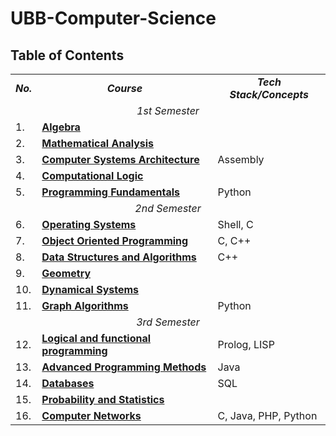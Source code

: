 # UBB-Computer-Science

## Table of Contents
<table align=center>
  <tr align=center>
    <td> <b><i>No.</b></i> </td>
    <td> <b><i>Course</b></i> </td>
    <td><b><i>Tech Stack/Concepts</b></i></td>
  </tr>
  <tr>
    <td colspan=3 align=center><i>1st Semester</i></td>
  </tr>
  <tr>
     <td> 1. </td>
    <td> <a href=""><b>Algebra</b></a> </td>
    <td> </td>
  </tr>
  <tr>
     <td> 2. </td>
    <td> <a href=""><b>Mathematical Analysis</b></a> </td>
    <td>  </td>
  </tr>
  <tr>
     <td> 3. </td>
    <td> <a href="https://github.com/913-Horvath-Krisztina/UBB-Computer-Science/tree/main/Semester%201/Computer%20Systems%20Architecture"><b>Computer Systems Architecture</b></a> </td>
    <td> Assembly </td>
  </tr>
  <td> 4. </td>
    <td> <a href=""><b>Computational Logic</b></a> </td>
    <td>  </td>
  </tr>
  <td> 5. </td>
    <td> <a href="https://github.com/913-Horvath-Krisztina/UBB-Computer-Science/tree/main/Semester%201/Programming%20Fundamentals"><b>Programming Fundamentals</b></a> </td>
    <td> Python </td>
  </tr>
  <tr>
    <td colspan=3 align=center><i>2nd Semester</i></td>
  </tr>
  <tr>
     <td> 6. </td>
    <td> <a href="https://github.com/913-Horvath-Krisztina/UBB-Computer-Science/tree/main/Semester%202/Operating%20Systems"><b>Operating Systems</b></a> </td>
    <td> Shell, C </td>
  </tr>
  <tr>
    <td> 7. </td>
    <td> <a href="https://github.com/913-Horvath-Krisztina/UBB-Computer-Science/tree/main/Semester%202/Object%20Oriented%20Programming"><b>Object Oriented Programming</b></a> </td>
    <td> C, C++ </td>
  </tr>
  <tr>
     <td> 8. </td>
    <td> <a href="https://github.com/913-Horvath-Krisztina/UBB-Computer-Science/tree/main/Semester%202/Data%20Structures%20and%20Algorithms"><b>Data Structures and Algorithms</b></a> </td>
    <td> C++ </td>
  </tr>
   <tr>
     <td> 9. </td>
    <td> <a href=""><b>Geometry</b></a> </td>
    <td>  </td>
  </tr>
  <tr>
     <td> 10. </td>
    <td> <a href=""><b>Dynamical Systems</b></a> </td>
    <td>  </td>
  </tr>
  <tr>
     <td> 11. </td>
    <td> <a href="https://github.com/913-Horvath-Krisztina/UBB-Computer-Science/tree/main/Semester%202/Graph%20Algorithms"><b>Graph Algorithms</b></a> </td>
    <td> Python </td>
  </tr>
  <tr>
    <td colspan=3 align=center><i>3rd Semester</i></td>
  </tr>
  <tr>
     <td> 12. </td>
    <td> <a href="https://github.com/913-Horvath-Krisztina/UBB-Computer-Science/tree/main/Semester%203/Logical-and-functional-programming"><b>Logical and functional programming</b></a> </td>
    <td> Prolog, LISP </td>
  </tr>
  <tr>
     <td> 13. </td>
    <td> <a href="https://github.com/913-Horvath-Krisztina/UBB-Computer-Science/tree/main/Semester%203/Advanced%20Programming%20Methods/Labs/A1"><b>Advanced Programming Methods</b></a> </td>
    <td> Java </td>
  </tr>
  <tr>
     <td> 14. </td>
    <td> <a href=""><b>Databases</b></a> </td>
    <td> SQL </td>
  </tr>
  <tr>
     <td> 15. </td>
    <td> <a href=""><b>Probability and Statistics</b></a> </td>
    <td>  </td>
  </tr>
  <tr>
     <td> 16. </td>
    <td> <a href=""><b>Computer Networks</b></a> </td>
    <td> C, Java, PHP, Python </td>
  </tr>
 </table>


   
